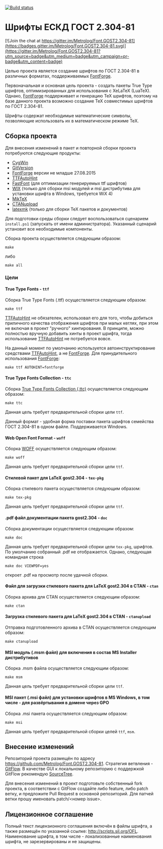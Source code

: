 [![Build status](https://ci.appveyor.com/api/projects/status/robb062g2i4c7l9w?svg=true)](https://ci.appveyor.com/project/sergey-s-betke/font-gost2-304-81)

Шрифты ЕСКД ГОСТ 2.304-81
=========================

[![Join the chat at https://gitter.im/Metrolog/Font.GOST2.304-81](https://badges.gitter.im/Metrolog/Font.GOST2.304-81.svg)](https://gitter.im/Metrolog/Font.GOST2.304-81?utm_source=badge&utm_medium=badge&utm_campaign=pr-badge&utm_content=badge)

Целью проекта является создание шрифтов по ГОСТ 2.304-81 в различных форматах, поддерживаемых [FontForge][].

Первоначальная и основная цель проекта - создать пакеты True Type шрифтов, оптимизированных для использования
с XeLaTeX (LuaTeX).
Однако, [FontForge][] поддерживает и генерацию TeX шрифтов, поэтому на базе данного проекта возможно создание
TeX совместимых шрифтов по ГОСТ 2.304-81.

Шрифты содержат необходимые математические символы, позволяющие использовать их в математическом режиме TeX.

Сборка проекта
--------------

Для внесения изменений в пакет и повторной сборки проекта потребуются следующие продукты:

- [CygWin][]
- [GitVersion][]
- [FontForge][] версии не младше 27.08.2015
- [TTFAutoHint][]
- [FastFont][] (для оптимизации генерируемых ttf шрифтов)
- [WIX][] (только для сборки msi модулей и msi дистрибутива для установки шрифта в Windows, требуется WiX 4)
- [MikTeX][]
- [CTANupload][]
- [latexmk][] (только для сборки TeX пакетов и документов)

Для подготовки среды сборки следует воспользоваться сценарием `install.ps1` (запускать от имени администратора).
Указанный сценарий установит все необходимые компоненты.

Сборка проекта осуществляется следующим образом:

	make

либо

	make all

### Цели

#### True Type Fonts - `ttf`

Сборка True Type Fonts (.ttf) осуществляется следующим образом:

	make ttf

[TTFAutoHint][] не обязателен, использовал его для того, чтобы добиться приличного качества отображения шрифтов
при малых кеглях, при этом не включая в проект "ручного" хинтирования. В принципе, можно полностью 
вручную добавить хинты в проект шрифта, тогда использование [TTFAutoHint][] не потребуется вовсе.

На данный момент по умолчанию используется автоинструктирование средствами [TTFAutoHint][], а не [FontForge][].
Для принудительного использования [FontForge][]:

	make ttf AUTOHINT=fontforge
	
#### True Type Fonts Collection - `ttc`

Сборка [True Type Fonts Collection (.ttc)](<http://en.wikipedia.org/wiki/TrueType#TrueType_Collection>) осуществляется следующим образом:

	make ttc

Данная цель требует предварительной сборки цели `ttf`.

Данный формат - удобная форма поставки пакета шрифтов семейства ГОСТ 2.304-81 в одном файле. Поддерживается Windows.

#### Web Open Font Format - `woff`

Сборка [WOFF][] осуществляется следующим образом:

	make woff

Данная цель требует предварительной сборки цели `ttf`.

#### Стилевой пакет для LaTeX gost2.304 - `tex-pkg`

Сборка стилевого пакета осуществляется следующим образом:

	make tex-pkg

Данная цель требует предварительной сборки цели `ttf`.

#### .pdf файл документации пакета gost2.304 - `doc`

Сборка документации осуществляется следующим образом:

	make doc

Данная цель требует предварительной сборки цели `tex-pkg`, шрифтов.
По умолчанию собранный .pdf не отображается. Однако, следующая командная строка

	make doc VIEWPDF=yes

откроет .pdf на просмотр после удачной сборки.

#### Файл для загрузки стилевого пакета для LaTeX gost2.304 в CTAN - `ctan`

Сборка архива для CTAN осуществляется следующим образом:

	make ctan

#### Загрузка стилевого пакета для LaTeX gost2.304 в CTAN - `ctanupload`

Отправка подготовленного архива в CTAN осуществляется следующим образом:

	make ctanupload

#### MSI модуль (.msm файл) для включения в состав MS Installer дистрибутивов

Сборка .msm файла осуществляется следующим образом:

	make msm

Данная цель требует предварительной сборки цели `ttf`.

#### MSI пакет (.msi файл) для установки шрифтов в MS Windows, в том числе - для развёртывания в домене через GPO

Сборка .msi пакета осуществляется следующим образом:

	make msi

Данная цель требует предварительной сборки целей `ttf`, `msm`.

Внесение изменений
------------------

Репозиторий проекта размещён по адресу https://github.com/Metrolog/Font.GOST2.304-81.
Стратегия ветвления - [GitFlow](https://habrahabr.ru/post/106912/). В качестве GUI
к локальному репозиторию с поддержкой GitFlow рекомендую
[SourceTree](https://www.sourcetreeapp.com/).

Для внесения изменений в проект подготовьте собственный fork проекта, в соответствии
с GitFlow создайте либо feature, либо patch ветку, и предложите Pull Request в основной 
репозиторий. Для патчей ветки прошу именовать patch/<номер issue>.

Лицензионное соглашение
-----------------------

Полный текст лицензионного соглашения включён в файлы шрифта, а также размещён по указанной ссылке: <http://scripts.sil.org/OFL>.
Наименование шрифта, в том числе - локализованные наименования шрифта, не зарезервированы и не защищены.

[CTANupload]: http://ctan.org/pkg/ctanupload
[FontForge]: https://github.com/fontforge/fontforge
[CygWin]: http://cygwin.com/install.html "Cygwin"
[GitVersion]: https://github.com/GitTools/GitVersion
[GNUWin32 make]: http://gnuwin32.sourceforge.net/packages/make.htm "GNU make for windows"
[GNUWin32 Core Utils]: http://gnuwin32.sourceforge.net/packages/coreutils.htm
[GNUWin32 ZIP]: http://gnuwin32.sourceforge.net/packages/zip.htm
[GNUWin32 TAR]: http://gnuwin32.sourceforge.net/packages/gtar.htm
[MikTeX]: http://www.miktex.org
[latexmk]: https://www.ctan.org/pkg/latexmk/ "latexmk – Fully automated LaTeX document generation"
[Perl]: https://www.perl.org/get.html#win32 "Perl"
[TTC]: http://en.wikipedia.org/wiki/TrueType#TrueType_Collection "True Type Fonts Collection"
[TTFAutoHint]: http://www.freetype.org/ttfautohint
[FastFont]: http://www.microsoft.com/typography/tools/tools.aspx "FastFont"
[WOFF]: http://en.wikipedia.org/wiki/Web_Open_Font_Format "Web Open Font Format"
[WIX]: http://wixtoolset.org/releases/ "WiX Toolset 4"
